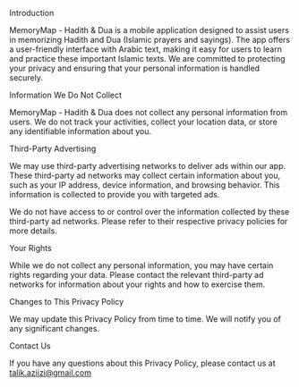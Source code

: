 Introduction

MemoryMap - Hadith & Dua is a mobile application designed to assist users in memorizing Hadith and Dua (Islamic prayers and sayings). The app offers a user-friendly interface with Arabic text, making it easy for users to learn and practice these important Islamic texts. We are committed to protecting your privacy and ensuring that your personal information is handled securely.

Information We Do Not Collect   

MemoryMap - Hadith & Dua does not collect any personal information from users. We do not track your activities, collect your location data, or store any identifiable information about you.

Third-Party Advertising

We may use third-party advertising networks to deliver ads within our app. These third-party ad networks may collect certain information about you, such as your IP address, device information, and browsing behavior. This information is collected to provide you with targeted ads.

We do not have access to or control over the information collected by these third-party ad networks. Please refer to their respective privacy policies for more details.

Your Rights

While we do not collect any personal information, you may have certain rights regarding your data. Please contact the relevant third-party ad networks for information about your rights and how to exercise them.

Changes to This Privacy Policy

We may update this Privacy Policy from time to time. We will notify you of any significant changes.   

Contact Us

If you have any questions about this Privacy Policy, please contact us at talik.aziizi@gmail.com   

